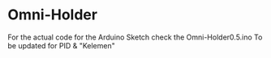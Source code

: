 # Omni-Holder
For the actual code for the Arduino Sketch check the Omni-Holder0.5.ino
To be updated for PID & "Kelemen"
